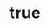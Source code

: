 ---
title:
  en: "Friday"
  de: "Freitag"
dayNo: 5
location:
  en: "STÖRNSTEIN (FLOßER STR. 25B - RATHAUS)"
  de: "STÖRNSTEIN (FLOßER STR. 25B - RATHAUS)"
classes:
  - time: "13.30 - 14.15"
    description:
      en: "Minis (Age Group 3 - 6)"
      de: "Minis (ab 3 Jahren)"
  - time: "14.15 - 15.00"
    description:
      en: "Minies (Age Group 4 - 6)"
      de: "Minis (ab 4 Jahren)"
  - time: "15.00 - 16.00"
    description:
      en: "Kids (Age Group 7 - 9)"
      de: "Kids (ab 7 Jahren)"
  - time: "16.00 - 17.00"
    description:
      en: "Kids (Age Group 6 - 7)"
      de: "Kids (ab 6 Jahren)"
  - time: "17.00 - 18.00"
    description:
      en: "Teens (Age Group 12 - 18)"
      de: "Teens (ab 10 Jahren)"
---